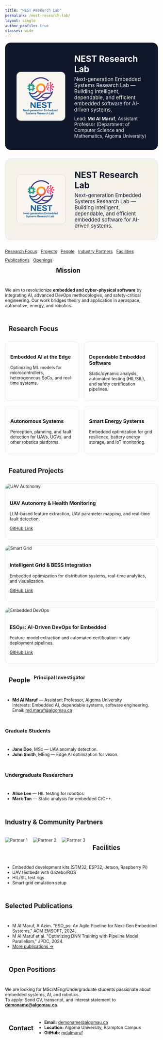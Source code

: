 ```yaml
---
title: "NEST Research Lab"
permalink: /nest-research-lab/
layout: single
author_profile: true
classes: wide
---
```


<!-- HERO SECTION -->
<div style="background:#0f172a; color:#fff; border-radius:18px; padding:36px; display:flex; align-items:center; gap:28px; margin-bottom:28px;">
  <img src="/images/portfolio/logo.png" alt="NEST Research Lab" style="width:160px; height:160px; object-fit:cover; border-radius:16px; border:2px solid rgba(255,255,255,.15);">
  <div>
    <h1 style="margin:0 0 6px 0;">NEST Research Lab</h1>
    <p style="margin:0; font-size:1.05rem; opacity:.95;">Next-generation Embedded Systems Research Lab — Building intelligent, dependable, and efficient embedded software for AI-driven systems.</p>
    <p style="margin:10px 0 0 0; font-size:.95rem; opacity:.9;">Lead: <strong>Md Al Maruf</strong>, Assistant Professor (Department of Computer Science and Mathematics, Algoma University)</p>
  </div>
</div>

<!-- HERO SECTION -->
<div style="background:#F5F2EC; color:#0f172a; border-radius:18px; padding:36px; display:flex; align-items:center; gap:28px; margin-bottom:28px; border:1px solid rgba(0,0,0,.06)">
  <img src="/images/portfolio/logo.png"
       alt="NEST Research Lab"
       style="width:160px; height:160px; object-fit:cover; border-radius:16px; border:2px solid rgba(0,0,0,.06);">
  <div>
    <h1 style="margin:0 0 6px 0;">NEST Research Lab</h1>
    <p style="margin:0; font-size:1.05rem; opacity:.95;">
      Next-generation Embedded Systems Research Lab — Building intelligent, dependable, and efficient embedded software for AI-driven systems.
    </p>
<!--     <p style="margin:10px 0 0 0; font-size:.95rem; opacity:.9;">
      Lead: <strong>Md Al Maruf</strong>, Assistant Professor (Department of Computer Science and Mathematics, Algoma University)
    </p> -->
  </div>
</div>


<!-- QUICK LINKS -->
<div style="display:flex; flex-wrap:wrap; gap:12px; margin-bottom:24px;">
  <a class="btn btn--primary" href="#focus">Research Focus</a>
  <a class="btn btn--primary" href="#projects">Projects</a>
  <a class="btn btn--primary" href="#people">People</a>
  <a class="btn btn--primary" href="#partners">Industry Partners</a>
  <a class="btn btn--primary" href="#facilities">Facilities</a>
  <a class="btn btn--primary" href="#publications">Publications</a>
  <a class="btn btn--primary" href="#openings">Openings</a>
<!--   <a class="btn btn--primary" href="#contact">Contact</a>
</div> -->

## Mission
We aim to revolutionize **embedded and cyber-physical software** by integrating AI, advanced DevOps methodologies, and safety-critical engineering. Our work bridges theory and application in aerospace, automotive, energy, and robotics.

---

## <span id="focus"></span>Research Focus
<div style="display:grid; grid-template-columns:repeat(auto-fit,minmax(240px,1fr)); gap:16px;">
  <div style="border:1px solid #e5e7eb; border-radius:14px; padding:16px;">
    <h3>Embedded AI at the Edge</h3>
    <p>Optimizing ML models for microcontrollers, heterogeneous SoCs, and real-time systems.</p>
  </div>
  <div style="border:1px solid #e5e7eb; border-radius:14px; padding:16px;">
    <h3>Dependable Embedded Software</h3>
    <p>Static/dynamic analysis, automated testing (HIL/SIL), and safety certification pipelines.</p>
  </div>
  <div style="border:1px solid #e5e7eb; border-radius:14px; padding:16px;">
    <h3>Autonomous Systems</h3>
    <p>Perception, planning, and fault detection for UAVs, UGVs, and other robotics platforms.</p>
  </div>
  <div style="border:1px solid #e5e7eb; border-radius:14px; padding:16px;">
    <h3>Smart Energy Systems</h3>
    <p>Embedded optimization for grid resilience, battery energy storage, and IoT monitoring.</p>
  </div>
</div>

---

## <span id="projects"></span>Featured Projects
<div style="display:grid; grid-template-columns:repeat(auto-fit,minmax(280px,1fr)); gap:18px;">
  <div style="border:1px solid #e5e7eb; border-radius:14px; overflow:hidden;">
    <img src="https://upload.wikimedia.org/wikipedia/commons/8/84/Drone_quadcopter.jpg" alt="UAV Autonomy" style="width:100%; height:160px; object-fit:cover;">
    <div style="padding:14px;">
      <h3>UAV Autonomy & Health Monitoring</h3>
      <p>LLM-based feature extraction, UAV parameter mapping, and real-time fault detection.</p>
      <p><a href="https://github.com/">GitHub Link</a></p>
    </div>
  </div>
  <div style="border:1px solid #e5e7eb; border-radius:14px; overflow:hidden;">
    <img src="https://upload.wikimedia.org/wikipedia/commons/7/78/Smart_grid.jpg" alt="Smart Grid" style="width:100%; height:160px; object-fit:cover;">
    <div style="padding:14px;">
      <h3>Intelligent Grid & BESS Integration</h3>
      <p>Embedded optimization for distribution systems, real-time analytics, and visualization.</p>
      <p><a href="https://github.com/">GitHub Link</a></p>
    </div>
  </div>
  <div style="border:1px solid #e5e7eb; border-radius:14px; overflow:hidden;">
    <img src="https://upload.wikimedia.org/wikipedia/commons/6/62/Microcontroller_board.jpg" alt="Embedded DevOps" style="width:100%; height:160px; object-fit:cover;">
    <div style="padding:14px;">
      <h3>ESO<small>ps</small>: AI-Driven DevOps for Embedded</h3>
      <p>Feature-model extraction and automated certification-ready deployment pipelines.</p>
      <p><a href="https://github.com/">GitHub Link</a></p>
    </div>
  </div>
</div>

---

## <span id="people"></span>People
### Principal Investigator
- **Md Al Maruf** — Assistant Professor, Algoma University  
  Interests: Embedded AI, dependable systems, software engineering.  
  Email: md.maruf@algomau.ca

### Graduate Students
- **Jane Doe**, MSc — UAV anomaly detection.
- **John Smith**, MEng — Edge AI optimization for vision.

### Undergraduate Researchers
- **Alice Lee** — HIL testing for robotics.
- **Mark Tan** — Static analysis for embedded C/C++.

---

## <span id="partners"></span>Industry & Community Partners
<div style="display:flex; flex-wrap:wrap; gap:18px; align-items:center;">
  <img src="https://upload.wikimedia.org/wikipedia/commons/d/d4/IEEE_logo.svg" alt="Partner 1" style="height:54px; opacity:.9;">
  <img src="https://upload.wikimedia.org/wikipedia/commons/2/2b/Google_2015_logo.svg" alt="Partner 2" style="height:54px; opacity:.9;">
  <img src="https://upload.wikimedia.org/wikipedia/commons/3/33/Nvidia_logo.svg" alt="Partner 3" style="height:54px; opacity:.9;">
</div>

---

## <span id="facilities"></span>Facilities
- Embedded development kits (STM32, ESP32, Jetson, Raspberry Pi)
- UAV testbeds with Gazebo/ROS
- HIL/SIL test rigs
- Smart grid emulation setup

---

## <span id="publications"></span>Selected Publications
- M Al Maruf, A Azim. "ESO_ps: An Agile Pipeline for Next-Gen Embedded Systems," ACM EMSOFT, 2024.  
- M Al Maruf et al. "Optimizing DNN Training with Pipeline Model Parallelism," JPDC, 2024.  
- [More publications →](/publications/)

---

## <span id="openings"></span>Open Positions
We are looking for MSc/MEng/Undergraduate students passionate about embedded systems, AI, and robotics.  
To apply: Send CV, transcript, and interest statement to **demoname@algomau.ca**.

---

## <span id="contact"></span>Contact
- **Email:** demoname@algomau.ca  
- **Location:** Algoma University, Brampton Campus  
- **GitHub:** [mdalmaruf](https://github.com/mdalmaruf)

